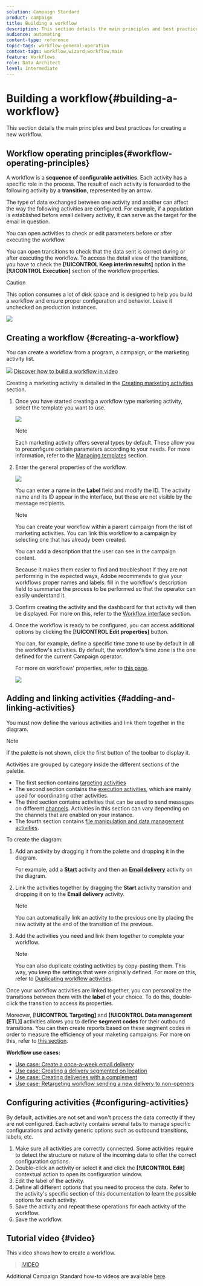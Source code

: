 ```yaml
---
solution: Campaign Standard
product: campaign
title: Building a workflow
description: This section details the main principles and best practices for creating a new workflow.
audience: automating
content-type: reference
topic-tags: workflow-general-operation
context-tags: workflow,wizard;workflow,main
feature: Workflows
role: Data Architect
level: Intermediate
---
```


# Building a workflow{#building-a-workflow}

This section details the main principles and best practices for creating a new workflow.

## Workflow operating principles{#workflow-operating-principles}

A workflow is a **sequence of configurable activities**. Each activity has a specific role in the process. The result of each activity is forwarded to the following activity by a **transition**, represented by an arrow.

The type of data exchanged between one activity and another can affect the way the following activities are configured. For example, if a population is established before email delivery activity, it can serve as the target for the email in question.

You can open activities to check or edit parameters before or after executing the workflow.

You can open transitions to check that the data sent is correct during or after executing the workflow. To access the detail view of the transitions, you have to check the **[!UICONTROL Keep interim results]** option in the **[!UICONTROL Execution]** section of the workflow properties.

>[!CAUTION]
>
>This option consumes a lot of disk space and is designed to help you build a workflow and ensure proper configuration and behavior. Leave it unchecked on production instances.

![](assets/workflow_overview.png)

## Creating a workflow {#creating-a-workflow}

You can create a workflow from a program, a campaign, or the marketing activity list.

![](assets/do-not-localize/how-to-video.png) [Discover how to build a workflow in video](#video)

Creating a marketing activity is detailed in the [Creating marketing activities](../../start/using/marketing-activities.md#creating-a-marketing-activity) section.

1. Once you have started creating a workflow type marketing activity, select the template you want to use.

   ![](assets/workflow_creation_1.png)

   >[!NOTE]
   >
   >Each marketing activity offers several types by default. These allow you to preconfigure certain parameters according to your needs. For more information, refer to the [Managing templates](../../start/using/marketing-activity-templates.md) section.

1. Enter the general properties of the workflow.

   ![](assets/workflow_creation_2.png)

   You can enter a name in the **Label** field and modify the ID. The activity name and its ID appear in the interface, but these are not visible by the message recipients.

   >[!NOTE]
   >
   >You can create your workflow within a parent campaign from the list of marketing activities. You can link this workflow to a campaign by selecting one that has already been created.

   You can add a description that the user can see in the campaign content.

   Because it makes them easier to find and troubleshoot if they are not performing in the expected ways, Adobe recommends to give your workflows proper names and labels: fill in the workflow's description field to summarize the process to be performed so that the operator can easily understand it.

1. Confirm creating the activity and the dashboard for that activity will then be displayed. For more on this, refer to the [Workflow interface](../../automating/using/workflow-interface.md) section.

1. Once the workflow is ready to be configured, you can access additional options by clicking the **[!UICONTROL Edit properties]** button.

   You can, for example, define a specific time zone to use by default in all the workflow's activities. By default, the workflow's time zone is the one defined for the current Campaign operator.

   For more on workflows' properties, refer to [this page](../../automating/using/managing-execution-options.md).

    ![](assets/workflow_properties.png)

## Adding and linking activities {#adding-and-linking-activities}

You must now define the various activities and link them together in the diagram.

>[!NOTE]
>
>If the palette is not shown, click the first button of the toolbar to display it.

Activities are grouped by category inside the different sections of the palette.

* The first section contains [targeting activities](../../automating/using/about-targeting-activities.md) 
* The second section contains the [execution activities](../../automating/using/about-execution-activities.md), which are mainly used for coordinating other activities.
* The third section contains activities that can be used to send messages on different [channels](../../automating/using/about-channel-activities.md). Activities in this section can vary depending on the channels that are enabled on your instance.
* The fourth section contains [file manipulation and data management activities](../../automating/using/about-data-management-activities.md).

To create the diagram:

1. Add an activity by dragging it from the palette and dropping it in the diagram.

   For example, add a **[Start](../../automating/using/start-and-end.md)** activity and then an **[Email delivery](../../automating/using/email-delivery.md)** activity on the diagram.

1. Link the activities together by dragging the **Start** activity transition and dropping it on to the **Email delivery** activity.

   >[!NOTE]
   >
   >You can automatically link an activity to the previous one by placing the new activity at the end of the transition of the previous.

1. Add the activities you need and link them together to complete your workflow.

   >[!NOTE]
   >
   >You can also duplicate existing activities by copy-pasting them. This way, you keep the settings that were originally defined. For more on this, refer to [Duplicating workflow activities](../../automating/using/workflow-interface.md#duplicating-workflow-activities).

Once your workflow activities are linked together, you can personalize the transitions between them with the **label** of your choice. To do this, double-click the transition to access its properties.

Moreover, **[!UICONTROL Targeting]** and **[!UICONTROL Data management (ETL)]** activities allows you to define **segment codes** for their outbound transitions. You can then create reports based on these segment codes in order to measure the efficiency of your maketing campaigns. For more on this, refer to [this section](../../reporting/using/creating-a-report-workflow-segment.md).

**Workflow use cases:**

* [Use case: Create a once-a-week email delivery](../../automating/using/workflow-weekly-offer.md)
* [Use case: Creating a delivery segmented on location](../../automating/using/workflow-segmentation-location.md)
* [Use case: Creating deliveries with a complement](../../automating/using/workflow-created-query-with-complement.md)
* [Use case: Retargeting workflow sending a new delivery to non-openers](../../automating/using/workflow-cross-channel-retargeting.md)

## Configuring activities {#configuring-activities}

By default, activities are not set and won't process the data correctly if they are not configured. Each activity contains several tabs to manage specific configurations and activity generic options such as outbound transitions, labels, etc.

1. Make sure all activities are correctly connected. Some activities require to detect the structure or nature of the incoming data to offer the correct configuration options.
1. Double-click an activity or select it and click the **[!UICONTROL Edit]** contextual action to open its configuration window.
1. Edit the label of the activity.
1. Define all different options that you need to process the data. Refer to the activity's specific section of this documentation to learn the possible options for each activity.
1. Save the activity and repeat these operations for each activity of the workflow.
1. Save the workflow.

## Tutorial video {#video}

This video shows how to create a workflow.

>[!VIDEO](https://video.tv.adobe.com/v/23937?quality=12)

Additional Campaign Standard how-to videos are available [here](https://experienceleague.adobe.com/docs/campaign-standard-learn/tutorials/overview.html?lang=en).

